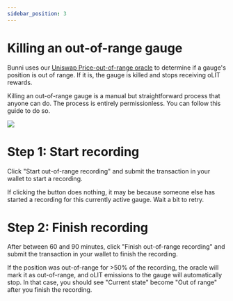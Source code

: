 ```yaml
---
sidebar_position: 3
---
```


# Killing an out-of-range gauge

Bunni uses our [Uniswap Price-out-of-range oracle](https://github.com/timeless-fi/uniswap-poor-oracle) to determine if a gauge's position is out of range. If it is, the gauge is killed and stops receiving oLIT rewards.

Killing an out-of-range gauge is a manual but straightforward process that anyone can do. The process is entirely permissionless. You can follow this guide to do so.

![](img/kill-gauge.png)

# Step 1: Start recording

Click "Start out-of-range recording" and submit the transaction in your wallet to start a recording.

If clicking the button does nothing, it may be because someone else has started a recording for this currently active gauge. Wait a bit to retry.

# Step 2: Finish recording

After between 60 and 90 minutes, click "Finish out-of-range recording" and submit the transaction in your wallet to finish the recording.

If the position was out-of-range for >50% of the recording, the oracle will mark it as out-of-range, and oLIT emissions to the gauge will automatically stop. In that case, you should see "Current state" become "Out of range" after you finish the recording.
